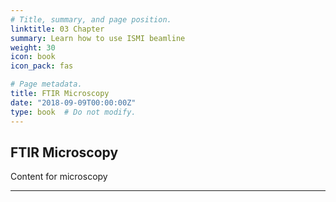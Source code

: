 ```yaml
---
# Title, summary, and page position.
linktitle: 03 Chapter
summary: Learn how to use ISMI beamline
weight: 30
icon: book
icon_pack: fas

# Page metadata.
title: FTIR Microscopy
date: "2018-09-09T00:00:00Z"
type: book  # Do not modify.
---
```


## FTIR Microscopy

Content for microscopy


---
